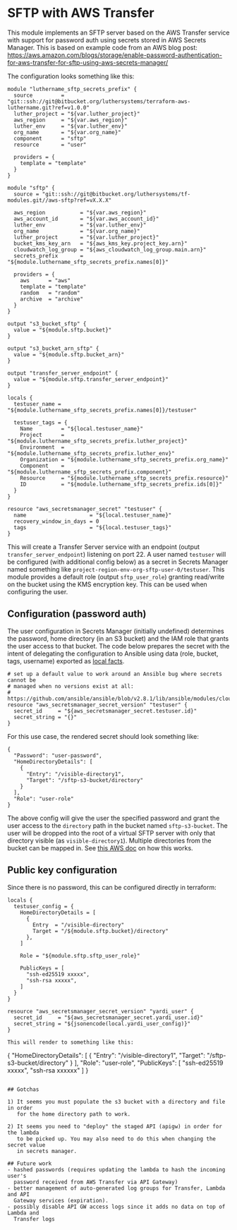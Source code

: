 # SFTP with AWS Transfer

This module implements an SFTP server based on the AWS Transfer service with
support for password auth using secrets stored in AWS Secrets Manager.  This is
based on example code from an AWS blog post:
https://aws.amazon.com/blogs/storage/enable-password-authentication-for-aws-transfer-for-sftp-using-aws-secrets-manager/

The configuration looks something like this:
```
module "luthername_sftp_secrets_prefix" {
  source         = "git::ssh://git@bitbucket.org/luthersystems/terraform-aws-luthername.git?ref=v1.0.0"
  luther_project = "${var.luther_project}"
  aws_region     = "${var.aws_region}"
  luther_env     = "${var.luther_env}"
  org_name       = "${var.org_name}"
  component      = "sftp"
  resource       = "user"

  providers = {
    template = "template"
  }
}

module "sftp" {
  source = "git::ssh://git@bitbucket.org/luthersystems/tf-modules.git//aws-sftp?ref=vX.X.X"

  aws_region           = "${var.aws_region}"
  aws_account_id       = "${var.aws_account_id}"
  luther_env           = "${var.luther_env}"
  org_name             = "${var.org_name}"
  luther_project       = "${var.luther_project}"
  bucket_kms_key_arn   = "${aws_kms_key.project_key.arn}"
  cloudwatch_log_group = "${aws_cloudwatch_log_group.main.arn}"
  secrets_prefix       = "${module.luthername_sftp_secrets_prefix.names[0]}"

  providers = {
    aws      = "aws"
    template = "template"
    random   = "random"
    archive  = "archive"
  }
}

output "s3_bucket_sftp" {
  value = "${module.sftp.bucket}"
}

output "s3_bucket_arn_sftp" {
  value = "${module.sftp.bucket_arn}"
}

output "transfer_server_endpoint" {
  value = "${module.sftp.transfer_server_endpoint}"
}

locals {
  testuser_name = "${module.luthername_sftp_secrets_prefix.names[0]}/testuser"

  testuser_tags = {
    Name         = "${local.testuser_name}"
    Project      = "${module.luthername_sftp_secrets_prefix.luther_project}"
    Environment  = "${module.luthername_sftp_secrets_prefix.luther_env}"
    Organization = "${module.luthername_sftp_secrets_prefix.org_name}"
    Component    = "${module.luthername_sftp_secrets_prefix.component}"
    Resource     = "${module.luthername_sftp_secrets_prefix.resource}"
    ID           = "${module.luthername_sftp_secrets_prefix.ids[0]}"
  }
}

resource "aws_secretsmanager_secret" "testuser" {
  name                    = "${local.testuser_name}"
  recovery_window_in_days = 0
  tags                    = "${local.testuser_tags}"
}
```

This will create a Transfer Server service with an endpoint (output
`transfer_server_endpoint`) listening on port 22.  A user named `testuser` will
be configured (with additional config below) as a secret in Secrets Manager
named something like `project-region-env-org-sftp-user-0/testuser`.  This module
provides a default role (output `sftp_user_role`) granting read/write on the
bucket using the KMS encryption key.  This can be used when configuring the
user.

## Configuration (password auth)

The user configuration in Secrets Manager (initially undefined) determines the
password, home directory (in an S3 bucket) and the IAM role that grants the user
access to that bucket.  The code below prepares the secret with the intent of
delegating the configuration to Ansible using data (role, bucket, tags,
username) exported as [local
facts](https://docs.ansible.com/ansible/latest/user_guide/playbooks_variables.html#local-facts-facts-d).

```
# set up a default value to work around an Ansible bug where secrets cannot be
# managed when no versions exist at all:
# https://github.com/ansible/ansible/blob/v2.8.1/lib/ansible/modules/cloud/amazon/aws_secret.py#L293
resource "aws_secretsmanager_secret_version" "testuser" {
  secret_id     = "${aws_secretsmanager_secret.testuser.id}"
  secret_string = "{}"
}
```

For this use case, the rendered secret should look something like:

```
{
  "Password": "user-password",
  "HomeDirectoryDetails": [
    {
      "Entry": "/visible-directory1",
      "Target": "/sftp-s3-bucket/directory"
    }
  ],
  "Role": "user-role"
}
```

The above config will give the user the specified password and grant the user
access to the `directory` path in the bucket named `sftp-s3-bucket`.  The user
will be dropped into the root of a virtual SFTP server with only that directory
visible (as `visible-directory1`).  Multiple directories from the bucket can be
mapped in.  See [this AWS
doc](https://aws.amazon.com/blogs/storage/using-aws-sftp-logical-directories-to-build-a-simple-data-distribution-service/)
on how this works.

## Public key configuration

Since there is no password, this can be configured directly in terraform:

```
locals {
  testuser_config = {
    HomeDirectoryDetails = [
      {
        Entry  = "/visible-directory"
        Target = "/${module.sftp.bucket}/directory"
      },
    ]

    Role = "${module.sftp.sftp_user_role}"

    PublicKeys = [
      "ssh-ed25519 xxxxx",
      "ssh-rsa xxxxx",
    ]
  }
}

resource "aws_secretsmanager_secret_version" "yardi_user" {
  secret_id     = "${aws_secretsmanager_secret.yardi_user.id}"
  secret_string = "${jsonencode(local.yardi_user_config)}"
}

This will render to something like this:

```
{
  "HomeDirectoryDetails": [
    {
      "Entry": "/visible-directory1",
      "Target": "/sftp-s3-bucket/directory"
    }
  ],
  "Role": "user-role",
  "PublicKeys": [
    "ssh-ed25519 xxxxx",
    "ssh-rsa xxxxxx"
  ]
}
```

## Gotchas

1) It seems you must populate the s3 bucket with a directory and file in order
   for the home directory path to work.

2) It seems you need to "deploy" the staged API (apigw) in order for the lambda
   to be picked up. You may also need to do this when changing the secret value
   in secrets manager.

## Future work
- hashed passwords (requires updating the lambda to hash the incoming user's
  password received from AWS Transfer via API Gateway)
- better management of auto-generated log groups for Transfer, Lambda and API
  Gateway services (expiration).
- possibly disable API GW access logs since it adds no data on top of Lambda and
  Transfer logs
